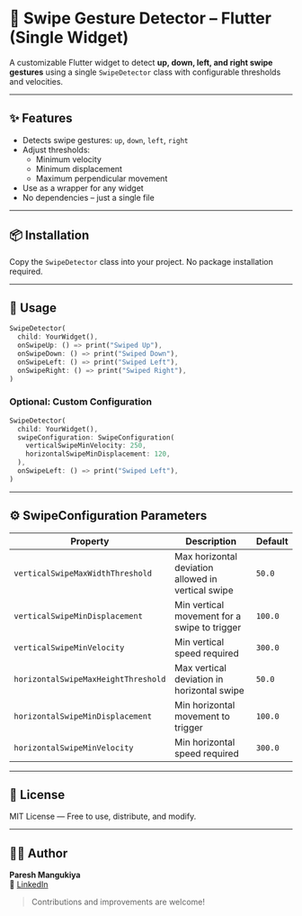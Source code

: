 # 🚀 Swipe Gesture Detector – Flutter (Single Widget)

A customizable Flutter widget to detect **up, down, left, and right swipe gestures** using a single `SwipeDetector` class with configurable thresholds and velocities.

---

## ✨ Features

- Detects swipe gestures: `up`, `down`, `left`, `right`
- Adjust thresholds:
  - Minimum velocity
  - Minimum displacement
  - Maximum perpendicular movement
- Use as a wrapper for any widget
- No dependencies – just a single file

---

## 📦 Installation

Copy the `SwipeDetector` class into your project. No package installation required.

---

## 🧪 Usage

```dart
SwipeDetector(
  child: YourWidget(),
  onSwipeUp: () => print("Swiped Up"),
  onSwipeDown: () => print("Swiped Down"),
  onSwipeLeft: () => print("Swiped Left"),
  onSwipeRight: () => print("Swiped Right"),
)
```

### Optional: Custom Configuration

```dart
SwipeDetector(
  child: YourWidget(),
  swipeConfiguration: SwipeConfiguration(
    verticalSwipeMinVelocity: 250,
    horizontalSwipeMinDisplacement: 120,
  ),
  onSwipeLeft: () => print("Swiped Left"),
)
```

---

## ⚙️ SwipeConfiguration Parameters

| Property                          | Description                                        | Default |
|----------------------------------|----------------------------------------------------|---------|
| `verticalSwipeMaxWidthThreshold` | Max horizontal deviation allowed in vertical swipe | `50.0`  |
| `verticalSwipeMinDisplacement`   | Min vertical movement for a swipe to trigger       | `100.0` |
| `verticalSwipeMinVelocity`       | Min vertical speed required                        | `300.0` |
| `horizontalSwipeMaxHeightThreshold`| Max vertical deviation in horizontal swipe       | `50.0`  |
| `horizontalSwipeMinDisplacement` | Min horizontal movement to trigger                 | `100.0` |
| `horizontalSwipeMinVelocity`     | Min horizontal speed required                      | `300.0` |

---

## 📄 License

MIT License — Free to use, distribute, and modify.

---

## 👨‍💻 Author

**Paresh Mangukiya**  
🔗 [LinkedIn](https://in.linkedin.com/in/pareshmangukiya)

> Contributions and improvements are welcome!
